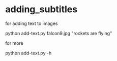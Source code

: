 # adding_subtitles

for adding text to images 

python add-text.py falcon9.jpg   "rockets are flying"

for more

python add-text.py -h 

